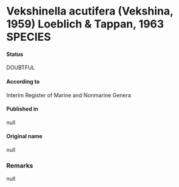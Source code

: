 Vekshinella acutifera (Vekshina, 1959) Loeblich & Tappan, 1963 SPECIES
=======

#### Status
DOUBTFUL

#### According to
Interim Register of Marine and Nonmarine Genera

#### Published in
null

#### Original name
null

### Remarks
null